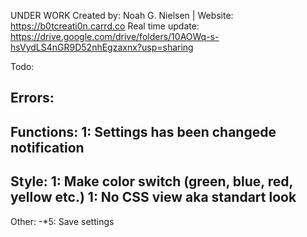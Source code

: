 UNDER WORK
Created by: Noah G. Nielsen | Website: https://b0tcreati0n.carrd.co
Real time update: https://drive.google.com/drive/folders/10AOWq-s-hsVydLS4nGR9D52nhEgzaxnx?usp=sharing

Todo:

Errors:
-------------
Functions:
1: Settings has been changede notification
-------------
Style:
1: Make color switch (green, blue, red, yellow etc.)
1: No CSS view aka standart look
-------------
Other:
-*5: Save settings
